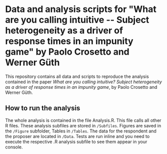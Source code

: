 # Data and analysis scripts for "What are you calling intuitive -- Subject heterogeneity as a driver of response times in an impunity game" by Paolo Crosetto and Werner Güth

This repository contains all data and scripts to reproduce the analysis contained in the paper *What are you calling intuitive? Subject heterogeneity as a driver of response times in an impunity game*, by Paolo Crosetto and Werner Güth.

## How to run the analysis

The whole analysis is contained in the file Analysis.R. This file calls all other R files. These analysis subfiles are stored in `/Subfiles`. Figures are saved in the `/Figure` subfolder, Tables in `/Tables`. The data for the respondent and the proposer are located in `/Data`. Tests are run inline and you need to execute the respective .R analysis subfile to see them appear in your console.

